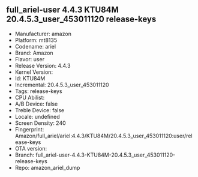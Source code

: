 ## full_ariel-user 4.4.3 KTU84M 20.4.5.3_user_453011120 release-keys
- Manufacturer: amazon
- Platform: mt8135
- Codename: ariel
- Brand: Amazon
- Flavor: user
- Release Version: 4.4.3
- Kernel Version: 
- Id: KTU84M
- Incremental: 20.4.5.3_user_453011120
- Tags: release-keys
- CPU Abilist: 
- A/B Device: false
- Treble Device: false
- Locale: undefined
- Screen Density: 240
- Fingerprint: Amazon/full_ariel/ariel:4.4.3/KTU84M/20.4.5.3_user_453011120:user/release-keys
- OTA version: 
- Branch: full_ariel-user-4.4.3-KTU84M-20.4.5.3_user_453011120-release-keys
- Repo: amazon_ariel_dump
